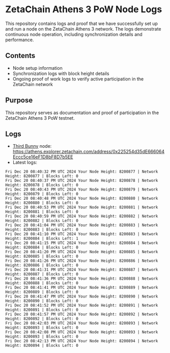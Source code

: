 # ZetaChain Athens 3 PoW Node Logs
This repository contains logs and proof that we have successfully set up and run a node on the ZetaChain Athens 3 network. The logs demonstrate continuous node operation, including synchronization details and performance.

## Contents
- Node setup information
- Synchronization logs with block height details
- Ongoing proof of work logs to verify active participation in the ZetaChain network

## Purpose
This repository serves as documentation and proof of participation in the ZetaChain Athens 3 PoW testnet.

## Logs

- [Third Bunny](https://thirdbunny.xyz/) node: https://athens.explorer.zetachain.com/address/0x225254d35dE666064Eccc5ce16eF1D8bF8D7b5EE
- Latest logs:
```
Fri Dec 20 08:40:32 PM UTC 2024 Your Node Height: 8200877 | Network Height: 8200877 | Blocks Left: 0
Fri Dec 20 08:40:37 PM UTC 2024 Your Node Height: 8200878 | Network Height: 8200878 | Blocks Left: 0
Fri Dec 20 08:40:43 PM UTC 2024 Your Node Height: 8200879 | Network Height: 8200879 | Blocks Left: 0
Fri Dec 20 08:40:48 PM UTC 2024 Your Node Height: 8200880 | Network Height: 8200880 | Blocks Left: 0
Fri Dec 20 08:40:53 PM UTC 2024 Your Node Height: 8200881 | Network Height: 8200881 | Blocks Left: 0
Fri Dec 20 08:40:59 PM UTC 2024 Your Node Height: 8200882 | Network Height: 8200882 | Blocks Left: 0
Fri Dec 20 08:41:04 PM UTC 2024 Your Node Height: 8200883 | Network Height: 8200883 | Blocks Left: 0
Fri Dec 20 08:41:10 PM UTC 2024 Your Node Height: 8200883 | Network Height: 8200884 | Blocks Left: 1
Fri Dec 20 08:41:15 PM UTC 2024 Your Node Height: 8200884 | Network Height: 8200884 | Blocks Left: 0
Fri Dec 20 08:41:20 PM UTC 2024 Your Node Height: 8200885 | Network Height: 8200885 | Blocks Left: 0
Fri Dec 20 08:41:26 PM UTC 2024 Your Node Height: 8200886 | Network Height: 8200886 | Blocks Left: 0
Fri Dec 20 08:41:31 PM UTC 2024 Your Node Height: 8200887 | Network Height: 8200887 | Blocks Left: 0
Fri Dec 20 08:41:36 PM UTC 2024 Your Node Height: 8200888 | Network Height: 8200888 | Blocks Left: 0
Fri Dec 20 08:41:41 PM UTC 2024 Your Node Height: 8200889 | Network Height: 8200889 | Blocks Left: 0
Fri Dec 20 08:41:47 PM UTC 2024 Your Node Height: 8200890 | Network Height: 8200890 | Blocks Left: 0
Fri Dec 20 08:41:52 PM UTC 2024 Your Node Height: 8200891 | Network Height: 8200891 | Blocks Left: 0
Fri Dec 20 08:41:57 PM UTC 2024 Your Node Height: 8200892 | Network Height: 8200892 | Blocks Left: 0
Fri Dec 20 08:42:03 PM UTC 2024 Your Node Height: 8200893 | Network Height: 8200893 | Blocks Left: 0
Fri Dec 20 08:42:08 PM UTC 2024 Your Node Height: 8200893 | Network Height: 8200893 | Blocks Left: 0
Fri Dec 20 08:42:13 PM UTC 2024 Your Node Height: 8200894 | Network Height: 8200894 | Blocks Left: 0
```
